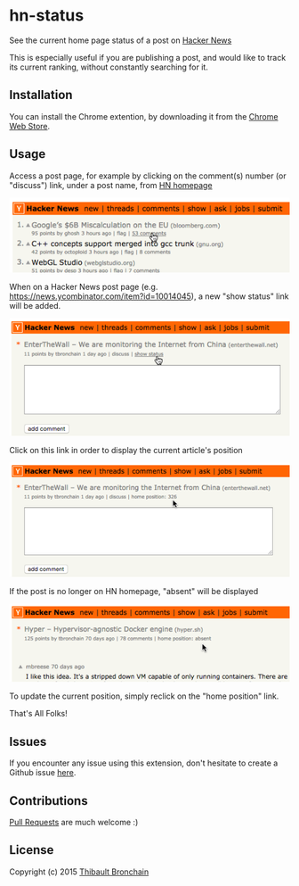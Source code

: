 # hn-status
See the current home page status of a post on [Hacker News](http://news.ycombinator.com)

This is especially useful if you are publishing a post, and would like to track its current ranking,
without constantly searching for it.

## Installation
You can install the Chrome extention, by downloading it from the [Chrome Web Store]().

## Usage
Access a post page, for example by clicking on the comment(s) number (or "discuss") link, under a post name, from [HN homepage](http://news.ycombinator.com)

![access post page](screenshots/access_post_page.png)

When on a Hacker News post page (e.g. https://news.ycombinator.com/item?id=10014045),
a new "show status" link will be added.

![show status](screenshots/show_status.png)

Click on this link in order to display the current article's position

![show position](screenshots/show_position.png)

If the post is no longer on HN homepage, "absent" will be displayed

![show absent](screenshots/show_absent.png)

To update the current position, simply reclick on the "home position" link.

That's All Folks!

## Issues
If you encounter any issue using this extension, don't hesitate to create a Github issue [here](https://github.com/tbronchain/hn-status/issues).

## Contributions
[Pull Requests](https://github.com/tbronchain/hn-status/pulls) are much welcome :)

## License
Copyright (c) 2015 [Thibault Bronchain](http://bronchain.me)
